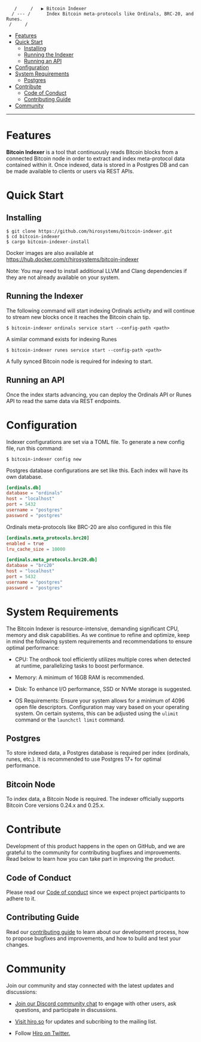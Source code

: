        /     /   ▶ Bitcoin Indexer
      / --- /      Index Bitcoin meta-protocols like Ordinals, BRC-20, and Runes.
     /     /

- [Features](#features)
- [Quick Start](#quick-start)
  - [Installing](#installing)
  - [Running the Indexer](#running-the-indexer)
  - [Running an API](#running-an-api)
- [Configuration](#configuration)
- [System Requirements](#system-requirements)
  - [Postgres](#postgres)
- [Contribute](#contribute)
  - [Code of Conduct](#code-of-conduct)
  - [Contributing Guide](#contributing-guide)
- [Community](#community)

***

# Features

**Bitcoin Indexer** is a tool that continuously reads Bitcoin blocks from a connected Bitcoin
node in order to extract and index meta-protocol data contained within it. Once indexed, data is
stored in a Postgres DB and can be made available to clients or users via REST APIs.

# Quick Start

## Installing

```console
$ git clone https://github.com/hirosystems/bitcoin-indexer.git
$ cd bitcoin-indexer
$ cargo bitcoin-indexer-install
```

Docker images are also available at https://hub.docker.com/r/hirosystems/bitcoin-indexer

Note: You may need to install additional LLVM and Clang dependencies if they are not already available on your system.

## Running the Indexer

The following command will start indexing Ordinals activity and will continue to stream new blocks
once it reaches the Bitcoin chain tip.
```console
$ bitcoin-indexer ordinals service start --config-path <path>
```

A similar command exists for indexing Runes
```console
$ bitcoin-indexer runes service start --config-path <path>
```

A fully synced Bitcoin node is required for indexing to start.

## Running an API

Once the index starts advancing, you can deploy the Ordinals API or Runes API to read the same data
via REST endpoints.

# Configuration

Indexer configurations are set via a TOML file. To generate a new config file, run this command:
```console
$ bitcoin-indexer config new
```

Postgres database configurations are set like this. Each index will have its own database.
```toml
[ordinals.db]
database = "ordinals"
host = "localhost"
port = 5432
username = "postgres"
password = "postgres"
```

Ordinals meta-protocols like BRC-20 are also configured in this file
```toml
[ordinals.meta_protocols.brc20]
enabled = true
lru_cache_size = 10000

[ordinals.meta_protocols.brc20.db]
database = "brc20"
host = "localhost"
port = 5432
username = "postgres"
password = "postgres"
```

# System Requirements

The Bitcoin Indexer is resource-intensive, demanding significant CPU, memory and disk capabilities.
As we continue to refine and optimize, keep in mind the following system requirements and
recommendations to ensure optimal performance:

* CPU: The ordhook tool efficiently utilizes multiple cores when detected at runtime, parallelizing
tasks to boost performance.

* Memory: A minimum of 16GB RAM is recommended.

* Disk: To enhance I/O performance, SSD or NVMe storage is suggested.

* OS Requirements: Ensure your system allows for a minimum of 4096 open file descriptors.
Configuration may vary based on your operating system. On certain systems, this can be adjusted
using the `ulimit` command or the `launchctl limit` command.

## Postgres

To store indexed data, a Postgres database is required per index (ordinals, runes, etc.).
It is recommended to use Postgres 17+ for optimal performance.

## Bitcoin Node

To index data, a Bitcoin Node is required.
The indexer officially supports Bitcoin Core versions 0.24.x and 0.25.x.

# Contribute

Development of this product happens in the open on GitHub, and we are grateful
to the community for contributing bugfixes and improvements. Read below to learn
how you can take part in improving the product.

## Code of Conduct
Please read our [Code of conduct](../../../.github/blob/main/CODE_OF_CONDUCT.md)
since we expect project participants to adhere to it. 

## Contributing Guide
Read our [contributing guide](.github/CONTRIBUTING.md) to learn about our
development process, how to propose bugfixes and improvements, and how to build
and test your changes.

# Community

Join our community and stay connected with the latest updates and discussions:

- [Join our Discord community chat](https://discord.gg/ZQR6cyZC) to engage with
  other users, ask questions, and participate in discussions.

- [Visit hiro.so](https://www.hiro.so/) for updates and subcribing to the
  mailing list.

- Follow [Hiro on Twitter.](https://twitter.com/hirosystems)
